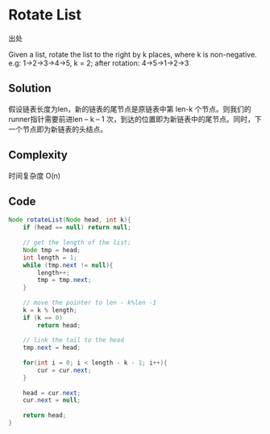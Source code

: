 # Rotate List

出处

Given a list, rotate the list to the right by k places, where k is non-negative. e.g: 1->2->3->4->5, k = 2; after rotation: 4->5->1->2->3

## Solution

假设链表长度为len，新的链表的尾节点是原链表中第 len-k 个节点。则我们的runner指针需要前进len – k – 1 次，到达的位置即为新链表中的尾节点。同时，下一个节点即为新链表的头结点。

## Complexity

时间复杂度 O(n)

## Code

```java
Node rotateList(Node head, int k){
	if (head == null) return null;
	
	// get the length of the list;
	Node tmp = head;
	int length = 1;
	while (tmp.next != null){
		length++;
		tmp = tmp.next;
	}
	
	// move the pointer to len - k%len -1 
	k = k % length;
	if (k == 0) 
		return head;
	
	// link the tail to the head
	tmp.next = head;
	
	for(int i = 0; i < length - k - 1; i++){
		cur = cur.next;
	}
	
	head = cur.next;
	cur.next = null;
	
	return head;
}
```

